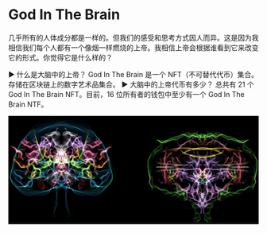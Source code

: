 # God In The Brain

几乎所有的人体成分都是一样的。但我们的感受和思考方式因人而异。这是因为我相信我们每个人都有一个像烟一样燃烧的上帝。我相信上帝会根据谁看到它来改变它的形式。你觉得它是什么样的？

▶ 什么是大脑中的上帝？
God In The Brain 是一个 NFT（不可替代代币）集合。存储在区块链上的数字艺术品集合。
▶ 大脑中的上帝代币有多少？
总共有 21 个 God In The Brain NFT。目前，16 位所有者的钱包中至少有一个 God In The Brain NTF。

![nft](1662126882753_new.png)
